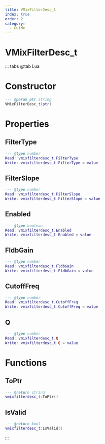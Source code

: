 ```yaml
---
title: VMixFilterDesc_t
index: true
order: 2
category:
  - Guide
---
```


# VMixFilterDesc_t

::: tabs
@tab Lua
# Constructor
```lua
--- @param ptr string
VMixFilterDesc_t(ptr)
```
# Properties
## FilterType 
```lua
--- @type number
Read: vmixfilterdesc_t.FilterType
Write: vmixfilterdesc_t.FilterType = value
```
## FilterSlope 
```lua
--- @type number
Read: vmixfilterdesc_t.FilterSlope
Write: vmixfilterdesc_t.FilterSlope = value
```
## Enabled 
```lua
--- @type boolean
Read: vmixfilterdesc_t.Enabled
Write: vmixfilterdesc_t.Enabled = value
```
## FldbGain 
```lua
--- @type number
Read: vmixfilterdesc_t.FldbGain
Write: vmixfilterdesc_t.FldbGain = value
```
## CutoffFreq 
```lua
--- @type number
Read: vmixfilterdesc_t.CutoffFreq
Write: vmixfilterdesc_t.CutoffFreq = value
```
## Q 
```lua
--- @type number
Read: vmixfilterdesc_t.Q
Write: vmixfilterdesc_t.Q = value
```
# Functions
## ToPtr
```lua
--- @return string
vmixfilterdesc_t:ToPtr()
```
## IsValid
```lua
--- @return bool
vmixfilterdesc_t:IsValid()
```

:::